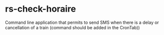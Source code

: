 # rs-check-horaire
Command line application that permits to send SMS when there is a delay or cancellation of a train (command should be added in the CronTab))
